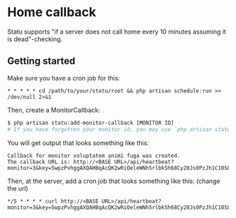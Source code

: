 # Home callback

Statu supports "if a server does not call home every 10 minutes assuming it is dead"-checking.

## Getting started

Make sure you have a cron job for this:

```
* * * * * cd /path/to/your/statu/root && php artisan schedule:run >> /dev/null 2>&1
```

Then, create a MonitorCallback:

```bash
$ php artisan statu:add-monitor-callback [MONITOR ID]
# If you have forgotten your monitor id, you may use `php artisan statu:list-monitors` to check it.
```

You will get output that looks something like this:

```
Callback for monitor voluptatem animi fuga was created.
The callback URL is: http://<BASE URL>/api/heartbeat?monitor=3&key=5wpzPvhggAXQAHBqAcQK2wRiOeleWNh5rlbkSh68Cy28Js0PzJh1C10SLx9z0Lti
```

Then, at the server, add a cron job that looks something like this: (change the url)

```
*/5 * * * * curl http://<BASE URL>/api/heartbeat?monitor=3&key=5wpzPvhggAXQAHBqAcQK2wRiOeleWNh5rlbkSh68Cy28Js0PzJh1C10SLx9z0Lti
```
